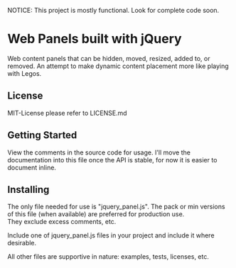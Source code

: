 NOTICE: This project is mostly functional.  Look for complete code soon.

# Web Panels built with jQuery
Web content panels that can be hidden, moved, resized, added to, or removed.  An 
attempt to make dynamic content placement more like playing with Legos.

## License
MIT-License please refer to LICENSE.md

## Getting Started
View the comments in the source code for usage.  I'll move the documentation into 
this file once the API is stable, for now it is easier to document inline.

## Installing
The only file needed for use is "jquery_panel.js".
The pack or min versions of this file (when available) are preferred for production use.  
They exclude excess comments, etc.  

Include one of jquery_panel.js files in your project and include it where desirable.

All other files are supportive in nature: examples, tests, licenses, etc.